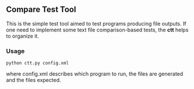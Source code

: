 ## Compare Test Tool
This is the simple test tool aimed to test programs producing file outputs. If one need to implement some text file comparison-based tests, the **ctt** helps to organize it.

### Usage
```
python ctt.py config.xml
```
where config.xml describes which program to run, the files are generated and the files expected.
